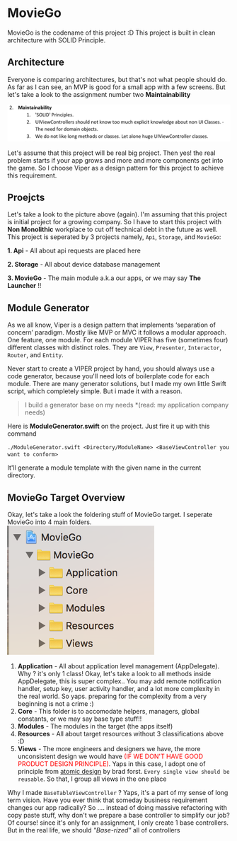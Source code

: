 

# MovieGo

MovieGo is the codename of this project :D
This project is built in clean architecture with SOLID Principle. 

## Architecture
Everyone is comparing architectures, but that's not what people should do. As far as I can see, an MVP is good for a small app with a few screens. But let's take a look to the assignment number two **Maintainability**

![enter image description here](https://github.com/azisseno/MovieGo/blob/master/Resources/Maintainability.png)

Let's assume that this project will be real big project. Then yes! the real problem starts if your app grows and more and more components get into the game. So I choose Viper as a design pattern for this project to achieve this requirement.

## Proejcts
Let's take a look to the picture above (again). I'm assuming that this project is initial project for a growing company. So I have to start this project with **Non Monolithic** workplace to cut off technical debt in the future as well. This project is seperated by 3 projects namely, `Api`, `Storage`, and `MovieGo`:

 **1. Api** - All about api requests are placed here

 **2. Storage** - All about device database management
 
 **3. MovieGo** - The main module a.k.a our apps, or we may say **The Launcher** !!
 

## Module Generator
As we all know, Viper is a design pattern that implements ‘separation of concern’ paradigm. Mostly like MVP or MVC it follows a modular approach. One feature, one module. For each module VIPER has five (sometimes four) different classes with distinct roles. They are `View`, `Presenter`, `Interactor`, `Router`, and `Entity`.

Never start to create a VIPER project by hand, you should always use a code generator, because you'll need lots of boilerplate code for each module. There are many generator solutions, but I made my own little Swift script, which completely simple. But i made it with a reason.

> I build a generator base on my needs *(read: my application company needs)

Here is **ModuleGenerator.swift** on the project. Just fire it up with this command
```
./ModuleGenerator.swift <Directory/ModuleName> <BaseViewController you want to conform>
```
It'll generate a module template with the given name in the current directory.

## MovieGo Target Overview
Okay, let's take a look the foldering stuff of MovieGo target. I seperate MovieGo into 4 main folders.
![enter image description here](https://github.com/azisseno/MovieGo/blob/master/Resources/MovieGoFoldering.png)
 1. **Application** - All about application level management (AppDelegate). Why ? it's only 1 class! Okay, let's take a look to all methods inside AppDelegate, this is super complex.. You may add remote notification handler, setup key, user activity handler, and a lot more complexity in the real world. So yaps. preparing for the complexity from a very beginning is not a crime :)
 2. **Core** - This folder is to accomodate helpers, managers, global constants, or we may say base type stuff!!
 3. **Modules** - The modules in the target (the apps itself)
 4. **Resources** - All about target resources without 3 classifications above :D
 5. **Views** - The more engineers and designers we have, the more unconsistent design we would have <span style="color:red">(IF WE DON'T HAVE GOOD PRODUCT DESIGN PRINCIPLE)</span>. Yaps in this case, I adopt one of principle from [atomic design](https://www.google.com/url?sa=t&rct=j&q=&esrc=s&source=web&cd=2&cad=rja&uact=8&ved=2ahUKEwjVuNqfwK_dAhVBQH0KHcF2A4MQFjABegQIBxAB&url=http://atomicdesign.bradfrost.com/&usg=AOvVaw32gtwaq63j-VXtSOmbbclN) by brad forst.  `Every single view should be reusable`.  So that, I group all views in the one place

Why I made `BaseTableViewController` ? Yaps, it's a part of my sense of long term vision. Have you ever think that someday business requirement changes our app radically? So .... instead of doing massive refactoring with copy paste stuff, why don't we prepare a base controller to simplify our job? Of course! since it's only for an assignment, I only create 1 base controllers. But in the real life, we should *"Base-rized"* all of controllers


